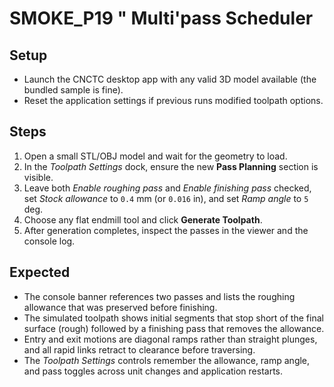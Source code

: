 ﻿# SMOKE_P19 " Multi'pass Scheduler

## Setup
- Launch the CNCTC desktop app with any valid 3D model available (the bundled sample is fine).
- Reset the application settings if previous runs modified toolpath options.

## Steps
1. Open a small STL/OBJ model and wait for the geometry to load.
2. In the *Toolpath Settings* dock, ensure the new **Pass Planning** section is visible.
3. Leave both *Enable roughing pass* and *Enable finishing pass* checked, set *Stock allowance* to `0.4` mm (or `0.016` in), and set *Ramp angle* to `5` deg.
4. Choose any flat endmill tool and click **Generate Toolpath**.
5. After generation completes, inspect the passes in the viewer and the console log.

## Expected
- The console banner references two passes and lists the roughing allowance that was preserved before finishing.
- The simulated toolpath shows initial segments that stop short of the final surface (rough) followed by a finishing pass that removes the allowance.
- Entry and exit motions are diagonal ramps rather than straight plunges, and all rapid links retract to clearance before traversing.
- The *Toolpath Settings* controls remember the allowance, ramp angle, and pass toggles across unit changes and application restarts.
